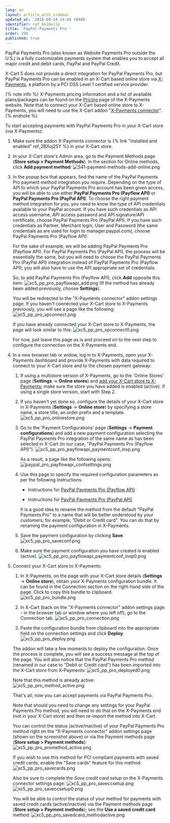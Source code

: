 ```yaml
---
lang: en
layout: article_with_sidebar
updated_at: '2018-09-14 14:44 +0400'
identifier: ref_6k1NvzJp
title: 'PayPal Payments Pro '
order: 290
published: true
---
```

PayPal Payments Pro (also known as Website Payments Pro outside the U.S.) is a fully customizable payments system that enables you to accept all major credit and debit cards, PayPal and PayPal Credit. 

X-Cart 5 does not provide a direct integration for PayPal Payments Pro, but PayPal Payments Pro can be enabled in an X-Cart based online store via [X-Payments](https://www.x-payments.com/ "Setting up PayPal Payments Pro"), a platform by a PCI DSS Level 1 certified service provider. 

{% note info %}
X-Payments pricing information and a list of available plans/packages can be found on the [Pricing](https://www.x-payments.com/pricing.html "Setting up PayPal Payments Pro") page of the X-Payments website. Note that to connect your X-Cart based online store to X-Payments, you will need to use the X-Cart addon "[X-Payments connector](https://market.x-cart.com/addons/xpayments-connector.html "Setting up PayPal Payments Pro")". 
{% endnote %}

To start accepting payments with PayPal Payments Pro in your X-Cart store (via X-Payments):

   1. Make sure the addon X-Payments connector is {% link "installed and enabled" ref_2BXoj25Y %} in your X-Cart store. 
   
   2. In your X-Cart store's Admin area, go to the Payment Methods page (**Store setup > Payment Methods**). In the section for Online methods, click **Add payment method**:
      ![541-payment-methods-add-online.png]({{site.baseurl}}/attachments/ref_6k1NvzJp/541-payment-methods-add-online.png)

   3. In the popup box that appears, find the name of the PayPal Payments Pro payment method integration you require. Depending on the type of API to which your PayPal Payments Pro account has been given access, you will be able to use either **PayPal Payments Pro (Payflow API)** or **PayPal Payments Pro (PayPal API)**. To choose the right payment method integration for you, you need to know the type of API credentials available to your PayPal account. If you have such credentials as API access username, API access password and API signature/API certificate, choose PayPal Payments Pro (PayPal API). If you have such credentials as Partner, Merchant login, User and Password (the same credentials as are used for login to manager.paypal.com), choose PayPal Payments Pro (Payflow API). 
   
      For the sake of example, we will be adding PayPal Payments Pro (Payflow API). For PayPal Payments Pro (PayPal API), the process will be essentially the same, but you will need to choose the PayPal Payments Pro (PayPal API) integration instead of PayPal Payments Pro (Payflow API); you will also have to use the API appropriate set of credentials.

      So, to add PayPal Payments Pro (Payflow API), click **Add** opposite this item:
      ![xc5_pp_pro_payflowapi_add.png]({{site.baseurl}}/attachments/ref_6k1NvzJp/xc5_pp_pro_payflowapi_add.png)
      (If the method has already been added previously, choose **Settings**). 
       
      You will be redirected to the "X-Payments connector" addon settings page. If you haven't connected your X-Cart store to X-Payments previously, you will see a page like the following:
      ![xc5_pp_pro_xpconnect.png]({{site.baseurl}}/attachments/ref_6k1NvzJp/xc5_pp_pro_xpconnect.png)
      
      If you have already connected your X-Cart store to X-Payments, the page will look similar to this:
      ![xc5_pp_pro_xpconnect0.png]({{site.baseurl}}/attachments/ref_6k1NvzJp/xc5_pp_pro_xpconnect0.png)
      
      For now, just leave this page as is and proceed on to the next step to configure the connection on the X-Payments end.

   4. In a new browser tab or widow, log in to X-Payments, open your X-Payments dashboard and provide X-Payments with data required to connect to your X-Cart store and to the chosen payment gateway:
   
      1. If using a multistore version of X-Payments, go to the 'Online Stores' page (**Settings** -> **Online stores**) and [add your X-Cart store to X-Payments](https://www.x-payments.com/help/X-Payments:Managing_store_connections "Setting up PayPal Payments Pro"); make sure the store you have added is enabled (active). If using a single store version, start with Step 2.
      
      2. If you haven't yet done so, configure the details of your X-Cart store in X-Payments (**Settings** -> **Online store**) by specifying a store name, a store title, an order prefix and a template.
        ![xc5_pp_pro_onlinestore.png]({{site.baseurl}}/attachments/ref_6k1NvzJp/xc5_pp_pro_onlinestore.png)

      3. Go to the 'Payment Configurations' page (**Settings** -> **Payment configurations**) and add a new payment configuration selecting the PayPal Payments Pro integration of the same name as has been selected in X-Cart (in our case, "PayPal Payments Pro (Payflow API)").
        ![xc5_pp_pro_payflowapi_paymentconf_inxp.png]({{site.baseurl}}/attachments/ref_6k1NvzJp/xc5_pp_pro_payflowapi_paymentconf_inxp.png)
         
         As a result, a page like the following opens:
        ![paypal_pro_payflowapi_confsettings.png]({{site.baseurl}}/attachments/ref_6k1NvzJp/paypal_pro_payflowapi_confsettings.png)
        
      4. Use this page to specify the required configuration parameters as per the following instructions:
      
         * Instructions for [PayPal Payments Pro (Payflow API)](https://www.x-payments.com/help/X-Payments:Configuring_PayPal_payment_modules_in_X-Payments#Configuring_PayPal_Payments_Pro_.28Payflow_API.29_configuration_settings "Setting up PayPal Payments Pro") 
         
         * Instructions for [PayPal Payments Pro (PayPal API)](https://www.x-payments.com/help/X-Payments:Configuring_PayPal_payment_modules_in_X-Payments#PayPal_Payments_Pro_.28PayPal_API.29_configuration_settings "Setting up PayPal Payments Pro") 
         
         It is a good idea to rename the method from the default "PayPal Payments Pro" to a name that will be better understood by your customers; for example, "Debit or Credit card". You can do that by renaming the payment configuration in X-Payments.

      5. Save the payment configuration by clicking **Save**.
         ![xc5_pp_pro_saveconf.png]({{site.baseurl}}/attachments/ref_6k1NvzJp/xc5_pp_pro_saveconf.png)
      
      6. Make sure the payment configuration you have created is enabled (active).
         ![xc5_pp_pro_payflowapi_paymentconf_inxp0.png]({{site.baseurl}}/attachments/ref_6k1NvzJp/xc5_pp_pro_payflowapi_paymentconf_inxp0.png)
     
   5. Connect your X-Cart store to X-Payments:
      
      1. In X-Payments, on the page with your X-Cart store details (**Settings** -> **Online store**), obtain your X-Payments configuration bundle. It can be found in the Connection section on the right-hand side of the page. Click to copy this bundle to clipboard.
        ![xc5_pp_pro_bundle.png]({{site.baseurl}}/attachments/ref_6k1NvzJp/xc5_pp_pro_bundle.png)

      2. In X-Cart (back on the "X-Payments connector" addon settings page - in the browser tab or window where you left off), go to the Connection tab.
        ![xc5_pp_pro_connection.png]({{site.baseurl}}/attachments/ref_6k1NvzJp/xc5_pp_pro_connection.png)

      3. Paste the configuration bundle from clipboard into the appropriate field on the connection settings and click **Deploy**.
        ![xc5_pp_pro_deploy.png]({{site.baseurl}}/attachments/ref_6k1NvzJp/xc5_pp_pro_deploy.png)
        
        The addon will take a few moments to deploy the configuration. Once the process is complete, you will see a success message at the top of the page. You will also notice that the PayPal Payments Pro method (renamed in our case to "Debit or Credit card") has been imported into the X-Cart store from X-Payments:
        ![xc5_pp_pro_deployed0.png]({{site.baseurl}}/attachments/ref_6k1NvzJp/xc5_pp_pro_deployed0.png)
        
        Note that this method is already active:
        ![xc5_pp_pro_method_active.png]({{site.baseurl}}/attachments/ref_6k1NvzJp/xc5_pp_pro_method_active.png)
        
        That's all; now you can accept payments via PayPal Payments Pro.
        
        Note that should you need to change any settings for your PayPal Payments Pro method, you will need to do that on the X-Payments end (not in your X-Cart store) and then re-import the method into X-Cart.
        
        You can control the status (active/inactive) of your PayPal Payments Pro method right on the "X-Payments connector" addon settings page (shown on the screenshot above) or via the Payment methods page (**Store setup > Payment methods**):
        ![xc5_pp_pro_promethod_active.png]({{site.baseurl}}/attachments/ref_6k1NvzJp/xc5_pp_pro_promethod_active.png)
        
        If you wish to use this method for PCI compliant payments with saved credit cards, enable the "Save cards" feature for this method:
        ![xc5_pp_pro_savecards.png]({{site.baseurl}}/attachments/ref_6k1NvzJp/xc5_pp_pro_savecards.png)

        Also be sure to complete the _Save credit card setup_ on the X-Payments connector settings page:
        ![xc5_pp_pro_saveccsetup.png]({{site.baseurl}}/attachments/ref_6k1NvzJp/xc5_pp_pro_saveccsetup.png)
        ![xc5_pp_pro_saveccsetup0.png]({{site.baseurl}}/attachments/ref_6k1NvzJp/xc5_pp_pro_saveccsetup0.png)
        
        You will be able to control the status of your method for payments with saved credit cards (active/inactive) via the  Payment methods page (**Store setup > Payment methods**); see the **Use a saved credit card** method:
        ![xc5_pp_pro_savedcard_methodactive.png]({{site.baseurl}}/attachments/ref_6k1NvzJp/xc5_pp_pro_savedcard_methodactive.png)
